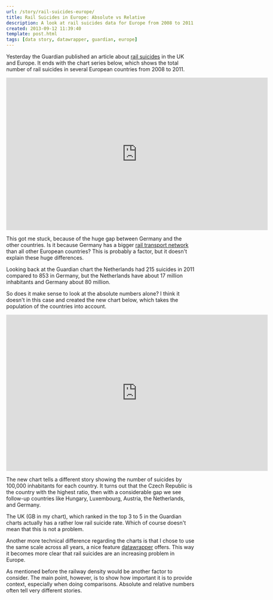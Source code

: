 ```yaml
---
url: /story/rail-suicides-europe/
title: Rail Suicides in Europe: Absolute vs Relative
description: A look at rail suicides data for Europe from 2008 to 2011 highlighting the importance of relating numbers.
created: 2013-09-12 11:39:40
template: post.html
tags: [data story, datawrapper, guardian, europe]
---
```

Yesterday the Guardian published an article about
[rail suicides](http://www.theguardian.com/news/datablog/2013/sep/11/uk-rail-suicides-decade-data)
in the UK and Europe. It ends with the chart series below, which shows the total
number of rail suicides in several European countries from 2008 to 2011.

<iframe src="http://cf.datawrapper.de/XefBI/1/" frameborder="0" allowtransparency="true" allowfullscreen webkitallowfullscreen mozallowfullscreen oallowfullscreen msallowfullscreen width="700" height="408"></iframe>

This got me stuck, because of the huge gap between Germany and the other
countries. Is it because Germany has a bigger
[rail transport network](https://en.wikipedia.org/wiki/List_of_countries_by_rail_transport_network_size)
than all other European countries? This is probably a factor, but it doesn't
explain these huge differences.

Looking back at the Guardian chart the Netherlands had 215 suicides in 2011
compared to 853 in Germany, but the Netherlands have about 17 million
inhabitants and Germany about 80 million.

So does it make sense to look at the absolute numbers alone? I think it doesn't
in this case and created the new chart below, which takes the population of the
countries into account.

<iframe src="http://cf.datawrapper.de/vTXHj/1/" frameborder="0" allowtransparency="true" allowfullscreen="allowfullscreen" webkitallowfullscreen="webkitallowfullscreen" mozallowfullscreen="mozallowfullscreen" oallowfullscreen="oallowfullscreen" msallowfullscreen="msallowfullscreen" width="700" height="418"></iframe>

The new chart tells a different story showing the number of suicides by 100,000
inhabitants for each country. It turns out that the Czech Republic is the country
with the highest ratio, then with a considerable gap we see follow-up countries
like Hungary, Luxembourg, Austria, the Netherlands, and Germany.

The UK (GB in my chart), which ranked in the top 3 to 5 in the Guardian charts
actually has a rather low rail suicide rate. Which of course doesn't mean that
this is not a problem.

Another more technical difference regarding the charts is that I chose to use
the same scale across all years, a nice feature [datawrapper](http://datawrapper.de/)
offers. This way it becomes more clear that rail suicides are an increasing
problem in Europe.

As mentioned before the railway density would be another factor to consider.
The main point, however, is to show how important it is to provide context,
especially when doing comparisons. Absolute and relative numbers often tell
very different stories.